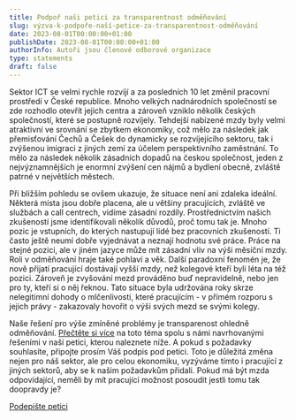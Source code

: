 ```yaml
---
title: Podpoř naši petici za transparentnost odměňování
slug: výzva-k-podpoře-naší-petice-za-transparentnost-odměňování
date: 2023-08-01T00:00:00+01:00
publishDate: 2023-08-01T00:00:00+01:00
authorInfo: Autoři jsou členové odborové organizace
type: statements
draft: false
---
```

Sektor ICT se velmi rychle rozvíjí a za posledních 10 let změnil pracovní prostředí v České republice. Mnoho velkých nadnárodních společností se zde rozhodlo otevřít jejich centra a zároveň vzniklo několik českých společností, které se postupně rozvíjely. Tehdejší nabízené mzdy byly velmi atraktivní ve srovnání se zbytkem ekonomiky, což mělo za následek jak přemisťování Čechů a Češek do dynamicky se rozvíjejícího sektoru, tak i zvýšenou imigraci z jiných zemí za účelem perspektivního zaměstnání. To mělo za následek několik zásadních dopadů na českou společnost, jeden z nejvýznamnějších je enormní zvýšení cen nájmů a bydlení obecně, zvláště patrné v největších městech.

Při bližším pohledu se ovšem ukazuje, že situace není ani zdaleka ideální. Některá místa jsou dobře placena, ale u většiny pracujících, zvláště ve službách a call centrech, vidíme zásadní rozdíly. Prostřednictvím našich zkušeností jsme identifikovali několik důvodů, proč tomu tak je. Mnoho pozic je vstupních, do kterých nastupují lidé bez pracovních zkušeností. Ti často ještě neumí dobře vyjednávat a neznají hodnotu své práce. Práce na stejné pozici, ale v jiném jazyce může mít zásadní vliv na výši měsíční mzdy. Roli v odměňování hraje také pohlaví a věk. Další paradoxní fenomén je, že nově přijatí pracující dostávají vyšší mzdy, než kolegové kteří byli léta na též pozici. Zároveň je zvyšování mezd prováděno buď nepravidelně, nebo jen pro ty, kteří si o něj řeknou. Tato situace byla udržována roky skrze nelegitimní dohody o mlčenlivosti, které pracujícím - v přímém rozporu s jejich právy - zakazovaly hovořit o výši svých mezd se svými kolegy.

Naše řešení pro výše zmíněné problémy je transparenost ohledně odměňování. [Přečtěte si více](https://actionnetwork.org/petitions/transparentnost-odmenovani-transparency-of-pay) na toto téma spolu s námi navrhovanými řešeními v naší petici, kterou naleznete níže. A pokud s požadavky souhlasíte, připojte prosím Váš podpis pod petici. Toto je důležitá změna nejen pro náš sektor, ale pro celou ekonomiku, vyzýváme tímto i pracující z jiných sektorů, aby se k našim požadavkům přidali. Pokud má být mzda odpovídající, neměli by mít pracující možnost posoudit jestli tomu tak doopravdy je?

[Podepište petici](https://actionnetwork.org/petitions/transparentnost-odmenovani-transparency-of-pay)
